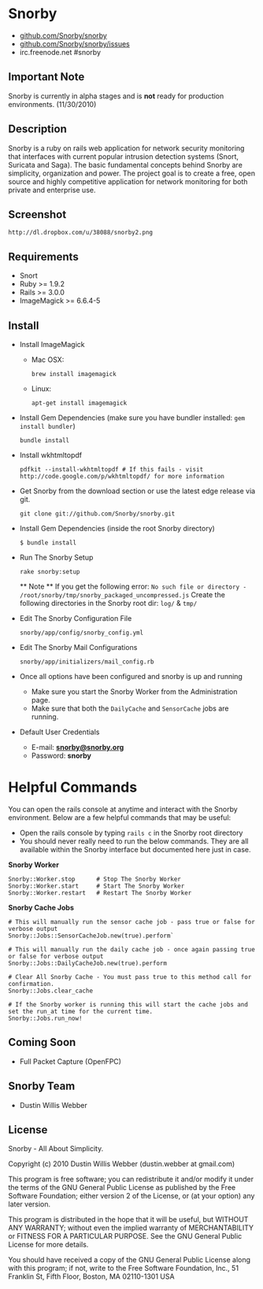 # Snorby

* [github.com/Snorby/snorby](http://github.com/Snorby/snorby/)
* [github.com/Snorby/snorby/issues](http://github.com/Snorby/snorby/issues)
* irc.freenode.net #snorby

## Important Note

Snorby is currently in alpha stages and is **not** ready for production environments. (11/30/2010)

## Description

Snorby is a ruby on rails web application for network security monitoring that interfaces with current popular intrusion detection systems (Snort, Suricata and Saga). The basic fundamental concepts behind Snorby are simplicity, organization and power. The project goal is to create a free, open source and highly competitive application for network monitoring for both private and enterprise use.

## Screenshot

	http://dl.dropbox.com/u/38088/snorby2.png

## Requirements

* Snort
* Ruby >= 1.9.2
* Rails >= 3.0.0 
* ImageMagick >= 6.6.4-5

## Install

* Install ImageMagick

	* Mac OSX:
	
		`brew install imagemagick`

	* Linux:
	
		`apt-get install imagemagick`

* Install Gem Dependencies (make sure you have bundler installed: `gem install bundler`)

	`bundle install`
	
* Install wkhtmltopdf

	`pdfkit --install-wkhtmltopdf # If this fails - visit http://code.google.com/p/wkhtmltopdf/ for more information`
	
* Get Snorby from the download section or use the latest edge release via git.

	`git clone git://github.com/Snorby/snorby.git`

* Install Gem Dependencies (inside the root Snorby directory)

	`$ bundle install`
	
* Run The Snorby Setup

	`rake snorby:setup`
	
	** Note ** If you get the following error: `No such file or directory - /root/snorby/tmp/snorby_packaged_uncompressed.js`
	Create the following directories in the Snorby root dir: `log/` & `tmp/`
	
* Edit The Snorby Configuration File

	`snorby/app/config/snorby_config.yml`
	
* Edit The Snorby Mail Configurations

	`snorby/app/initializers/mail_config.rb`
	
* Once all options have been configured and snorby is up and running

	* Make sure you start the Snorby Worker from the Administration page.
	* Make sure that both the `DailyCache` and `SensorCache` jobs are running.
	
* Default User Credentials

	* E-mail: **snorby@snorby.org**
	* Password: **snorby**
	
# Helpful Commands

You can open the rails console at anytime and interact with the Snorby environment. Below are a few helpful commands that may be useful:

 * Open the rails console by typing `rails c` in the Snorby root directory
 * You should never really need to run the below commands. They are all available within the
	Snorby interface but documented here just in case.

**Snorby Worker**

	Snorby::Worker.stop      # Stop The Snorby Worker
	Snorby::Worker.start     # Start The Snorby Worker
	Snorby::Worker.restart   # Restart The Snorby Worker

**Snorby Cache Jobs**
	
	# This will manually run the sensor cache job - pass true or false for verbose output
	Snorby::Jobs::SensorCacheJob.new(true).perform`

	# This will manually run the daily cache job - once again passing true or false for verbose output
	Snorby::Jobs::DailyCacheJob.new(true).perform

	# Clear All Snorby Cache - You must pass true to this method call for confirmation.
	Snorby::Jobs.clear_cache

	# If the Snorby worker is running this will start the cache jobs and set the run_at time for the current time.
	Snorby::Jobs.run_now!								

## Coming Soon

* Full Packet Capture (OpenFPC)

## Snorby Team

* Dustin Willis Webber

## License

Snorby - All About Simplicity.

Copyright (c) 2010 Dustin Willis Webber (dustin.webber at gmail.com)

This program is free software; you can redistribute it and/or modify
it under the terms of the GNU General Public License as published by
the Free Software Foundation; either version 2 of the License, or
(at your option) any later version.

This program is distributed in the hope that it will be useful,
but WITHOUT ANY WARRANTY; without even the implied warranty of
MERCHANTABILITY or FITNESS FOR A PARTICULAR PURPOSE.  See the
GNU General Public License for more details.

You should have received a copy of the GNU General Public License
along with this program; if not, write to the Free Software
Foundation, Inc., 51 Franklin St, Fifth Floor, Boston, MA  02110-1301  USA